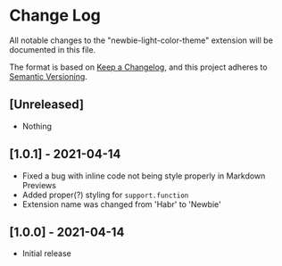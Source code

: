 # Change Log

All notable changes to the "newbie-light-color-theme" extension will be documented in this file.

The format is based on [Keep a Changelog](https://keepachangelog.com/en/1.0.0/),
and this project adheres to [Semantic Versioning](https://semver.org/spec/v2.0.0.html).

## [Unreleased]
- Nothing

## [1.0.1] - 2021-04-14
- Fixed a bug with inline code not being style properly in Markdown Previews
- Added proper(?) styling for `support.function`
- Extension name was changed from 'Habr' to 'Newbie'

## [1.0.0] - 2021-04-14
- Initial release
